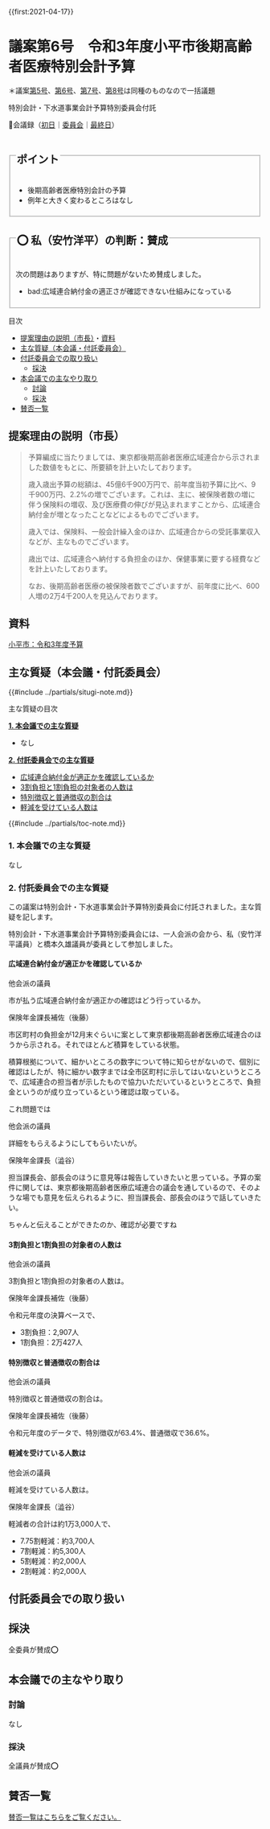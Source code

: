 {{first:2021-04-17}}

# 議案第6号　令和3年度小平市後期高齢者医療特別会計予算

＊議案[第5号](./gian-5.md)、[第6号](gian-6.md)、[第7号](gian-7.md)、[第8号](gian-8.md)は同種のものなので一括議題

<i class="fa fa-gavel" aria-hidden="true"></i> 特別会計・下水道事業会計予算特別委員会付託


<p id="read-kaigiroku">📄会議録（<a href="https://ssp.kaigiroku.net/tenant/kodaira/SpMinuteView.html?council_id=1201&schedule_id=2&minute_id=196&is_search=true">初日</a>｜<a href="https://ssp.kaigiroku.net/tenant/kodaira/SpMinuteView.html?council_id=1200&schedule_id=3&minute_id=116&is_search=true">委員会</a>｜<a href="https://ssp.kaigiroku.net/tenant/kodaira/SpMinuteView.html?council_id=1201&schedule_id=7&minute_id=131&is_search=true">最終日</a>）</p>

<fieldset class="pnt">
  <legend><h2>ポイント</h2></legend>

- 後期高齢者医療特別会計の予算
- 例年と大きく変わるところはなし

</fieldset>

<fieldset class="sanpi">
  <legend><h2>⭕️ 私（安竹洋平）の判断：賛成</h2></legend>

次の問題はありますが、特に問題がないため賛成しました。

- bad:広域連合納付金の適正さが確認できない仕組みになっている

</fieldset>

<div class="toc">

目次

- [提案理由の説明（市長）](#提案理由の説明（市長）)・[資料](#資料)
- [主な質疑（本会議・付託委員会）](#主な質疑本会議付託委員会)
- [付託委員会での取り扱い](#付託委員会での取り扱い)
  - [採決](#採決)
- [本会議での主なやり取り](#本会議での主なやり取り)
  - [討論](#討論)
  - [採決](#採決-1)
- [賛否一覧](#賛否一覧)

</div>

## 提案理由の説明（市長）

> 予算編成に当たりましては、東京都後期高齢者医療広域連合から示されました数値をもとに、所要額を計上いたしております。
>
> 歳入歳出予算の総額は、45億6千900万円で、前年度当初予算に比べ、9千900万円、2.2%の増でございます。これは、主に、被保険者数の増に伴う保険料の増収、及び医療費の伸びが見込まれますことから、広域連合納付金が増となったことなどによるものでございます。
>
> 歳入では、保険料、一般会計繰入金のほか、広域連合からの受託事業収入などが、主なものでございます。
>
> 歳出では、広域連合へ納付する負担金のほか、保健事業に要する経費などを計上いたしております。
>
> なお、後期高齢者医療の被保険者数でございますが、前年度に比べ、600人増の2万4千200人を見込んでおります。

## 資料

[小平市：令和3年度予算](https://www.city.kodaira.tokyo.jp/kurashi/085/085735.html)

<div class="situgi">

## 主な質疑（本会議・付託委員会）
{{#include ../partials/situgi-note.md}}

<div class="toc">

主な質疑の目次

**[1. 本会議での主な質疑](#1-本会議での主な質疑)**

- なし

**[2. 付託委員会での主な質疑](#2-付託委員会での主な質疑)**

- [広域連合納付金が適正かを確認しているか](#広域連合納付金が適正かを確認しているか)
- [3割負担と1割負担の対象者の人数は](#3割負担と1割負担の対象者の人数は)
- [特別徴収と普通徴収の割合は](#特別徴収と普通徴収の割合は)
- [軽減を受けている人数は](#軽減を受けている人数は)

{{#include ../partials/toc-note.md}}

</div>

### 1. 本会議での主な質疑
なし

### 2. 付託委員会での主な質疑
この議案は特別会計・下水道事業会計予算特別委員会に付託されました。主な質疑を記します。

特別会計・下水道事業会計予算特別委員会には、一人会派の会から、私（安竹洋平議員）と橋本久雄議員が委員として参加しました。

#### 広域連合納付金が適正かを確認しているか

<div class="balloon bl-left">他会派の議員<br><div>

市が払う広域連合納付金が適正かの確認はどう行っているか。

</div></div>

<div class="balloon bl-right">保険年金課長補佐（後藤）<br><div>

市区町村の負担金が12月末ぐらいに案として東京都後期高齢者医療広域連合のほうから示される。それでほとんど積算をしている状態。

積算根拠について、細かいところの数字について特に知らせがないので、個別に確認はしたが、特に細かい数字までは全市区町村に示してはいないというところで、広域連合の担当者が示したもので協力いただいているというところで、負担金というのが成り立っているという確認は取っている。

</div></div>

<div class="balloon bl-left bl-tips"><div>

これ問題では

</div></div>

<div class="balloon bl-left">他会派の議員<br><div>

詳細をもらえるようにしてもらいたいが。

</div></div>

<div class="balloon bl-right">保険年金課長（澁谷）<br><div>

担当課長会、部長会のほうに意見等は報告していきたいと思っている。予算の案件に関しては、東京都後期高齢者医療広域連合の議会を通しているので、そのような場でも意見を伝えられるように、担当課長会、部長会のほうで話していきたい。

</div></div>

<div class="balloon bl-left bl-tips"><div>

ちゃんと伝えることができたのか、確認が必要ですね

</div></div>

#### 3割負担と1割負担の対象者の人数は

<div class="balloon bl-left">他会派の議員<br><div>

3割負担と1割負担の対象者の人数は。

</div></div>

<div class="balloon bl-right">保険年金課長補佐（後藤）<br><div>

令和元年度の決算ベースで、

- 3割負担：2,907人
- 1割負担：2万427人

</div></div>

#### 特別徴収と普通徴収の割合は

<div class="balloon bl-left">他会派の議員<br><div>

特別徴収と普通徴収の割合は。

</div></div>

<div class="balloon bl-right">保険年金課長補佐（後藤）<br><div>

令和元年度のデータで、特別徴収が63.4%、普通徴収で36.6%。

</div></div>

#### 軽減を受けている人数は

<div class="balloon bl-left">他会派の議員<br><div>

軽減を受けている人数は。

</div></div>

<div class="balloon bl-right">保険年金課長（澁谷）<br><div>

軽減者の合計は約1万3,000人で、
- 7.75割軽減：約3,700人
- 7割軽減：約5,300人
- 5割軽減：約2,000人
- 2割軽減：約2,000人

</div></div>

</div>

## 付託委員会での取り扱い
## 採決

全委員が賛成⭕️


## 本会議での主なやり取り
### 討論
なし

### 採決
全議員が賛成⭕️

## 賛否一覧
[賛否一覧はこちらをご覧ください。](../kekka-ichiran.md#賛否)

